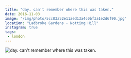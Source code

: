 ```yaml
---
title: "day. can't remember where this was taken."
date: 2016-11-03
image: "/img/photo/5cc83a52e11aed13a4c0bf3a1e2d6f90.jpg"
location: "Ladbroke Gardens - Notting Hill"
instagram: true
tags:
 - london
---
```


![day. can't remember where this was taken.](/img/photo/5cc83a52e11aed13a4c0bf3a1e2d6f90.jpg)
